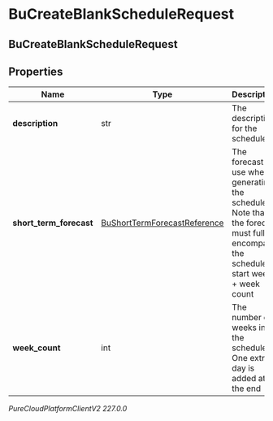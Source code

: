 # BuCreateBlankScheduleRequest

## BuCreateBlankScheduleRequest

## Properties

|Name | Type | Description | Notes|
|------------ | ------------- | ------------- | -------------|
| **description** | str | The description for the schedule | |
| **short_term_forecast** | [BuShortTermForecastReference](BuShortTermForecastReference) | The forecast to use when generating the schedule.  Note that the forecast must fully encompass the schedule&#39;s start week + week count | [optional] |
| **week_count** | int | The number of weeks in the schedule. One extra day is added at the end | |



_PureCloudPlatformClientV2 227.0.0_
